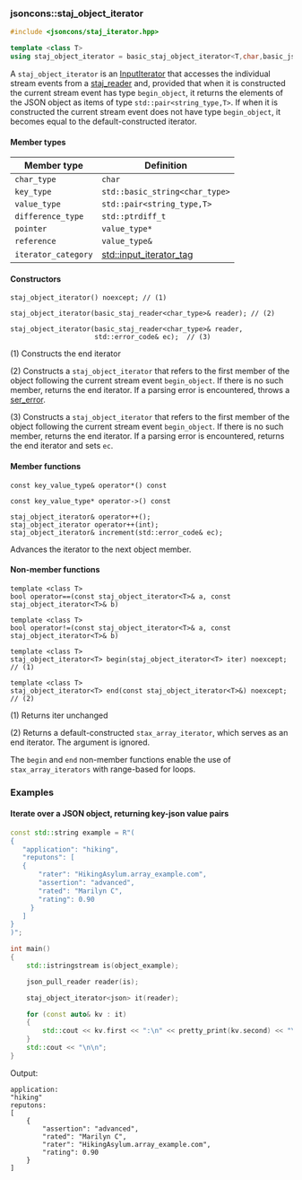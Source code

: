 ### jsoncons::staj_object_iterator

```c++
#include <jsoncons/staj_iterator.hpp>

template <class T>
using staj_object_iterator = basic_staj_object_iterator<T,char,basic_json<char>>;
```

A `staj_object_iterator` is an [InputIterator](https://en.cppreference.com/w/cpp/named_req/InputIterator) that
accesses the individual stream events from a [staj_reader](staj_reader.md) and, provided that when it is constructed
the current stream event has type `begin_object`, it returns the elements
of the JSON object as items of type `std::pair<string_type,T>`. If when it is constructed the current stream event
does not have type `begin_object`, it becomes equal to the default-constructed iterator.

#### Member types

Member type                         |Definition
------------------------------------|------------------------------
`char_type`|`char`
`key_type`|`std::basic_string<char_type>`
`value_type`|`std::pair<string_type,T>`
`difference_type`|`std::ptrdiff_t`
`pointer`|`value_type*`
`reference`|`value_type&`
`iterator_category`|[std::input_iterator_tag](https://en.cppreference.com/w/cpp/iterator/iterator_tags)

#### Constructors

    staj_object_iterator() noexcept; // (1)

    staj_object_iterator(basic_staj_reader<char_type>& reader); // (2)

    staj_object_iterator(basic_staj_reader<char_type>& reader,
                         std::error_code& ec);  // (3)

(1) Constructs the end iterator

(2) Constructs a `staj_object_iterator` that refers to the first member of the object
    following the current stream event `begin_object`. If there is no such member,
    returns the end iterator. If a parsing error is encountered, throws a 
    [ser_error](ser_error.md).

(3) Constructs a `staj_object_iterator` that refers to the first member of the object
    following the current stream event `begin_object`. If there is no such member,
    returns the end iterator. If a parsing error is encountered, returns the end iterator 
    and sets `ec`.

#### Member functions

    const key_value_type& operator*() const

    const key_value_type* operator->() const

    staj_object_iterator& operator++();
    staj_object_iterator operator++(int); 
    staj_object_iterator& increment(std::error_code& ec);
Advances the iterator to the next object member.

#### Non-member functions

    template <class T>
    bool operator==(const staj_object_iterator<T>& a, const staj_object_iterator<T>& b)

    template <class T>
    bool operator!=(const staj_object_iterator<T>& a, const staj_object_iterator<T>& b)

    template <class T>
    staj_object_iterator<T> begin(staj_object_iterator<T> iter) noexcept; // (1)

    template <class T>
    staj_object_iterator<T> end(const staj_object_iterator<T>&) noexcept; // (2)

(1) Returns iter unchanged

(2) Returns a default-constructed `stax_array_iterator`, which serves as an end iterator. The argument is ignored.

The `begin` and `end` non-member functions enable the use of `stax_array_iterators` with range-based for loops.

### Examples

#### Iterate over a JSON object, returning key-json value pairs

```c++
const std::string example = R"(
{
   "application": "hiking",
   "reputons": [
   {
       "rater": "HikingAsylum.array_example.com",
       "assertion": "advanced",
       "rated": "Marilyn C",
       "rating": 0.90
     }
   ]
}
)";

int main()
{
    std::istringstream is(object_example);

    json_pull_reader reader(is);

    staj_object_iterator<json> it(reader);

    for (const auto& kv : it)
    {
        std::cout << kv.first << ":\n" << pretty_print(kv.second) << "\n";
    }
    std::cout << "\n\n";
}
```
Output:
```
application:
"hiking"
reputons:
[
    {
        "assertion": "advanced",
        "rated": "Marilyn C",
        "rater": "HikingAsylum.array_example.com",
        "rating": 0.90
    }
]
```


